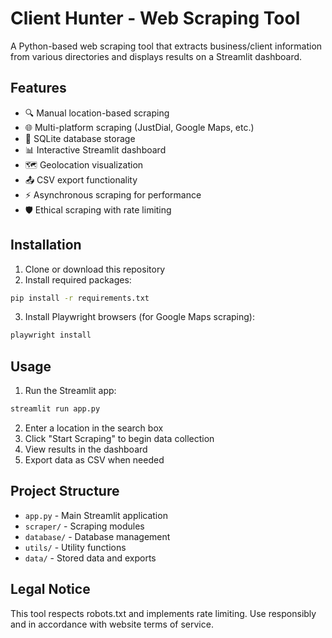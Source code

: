 # Client Hunter - Web Scraping Tool

A Python-based web scraping tool that extracts business/client information from various directories and displays results on a Streamlit dashboard.

## Features

- 🔍 Manual location-based scraping
- 🌐 Multi-platform scraping (JustDial, Google Maps, etc.)
- 💾 SQLite database storage
- 📊 Interactive Streamlit dashboard
- 🗺️ Geolocation visualization
- 📤 CSV export functionality
- ⚡ Asynchronous scraping for performance
- 🛡️ Ethical scraping with rate limiting

## Installation

1. Clone or download this repository
2. Install required packages:
```bash
pip install -r requirements.txt
```

3. Install Playwright browsers (for Google Maps scraping):
```bash
playwright install
```

## Usage

1. Run the Streamlit app:
```bash
streamlit run app.py
```

2. Enter a location in the search box
3. Click "Start Scraping" to begin data collection
4. View results in the dashboard
5. Export data as CSV when needed

## Project Structure

- `app.py` - Main Streamlit application
- `scraper/` - Scraping modules
- `database/` - Database management
- `utils/` - Utility functions
- `data/` - Stored data and exports

## Legal Notice

This tool respects robots.txt and implements rate limiting. Use responsibly and in accordance with website terms of service.
